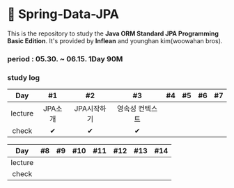 # 📗 Spring-Data-JPA
This is the repository to study the **Java ORM Standard JPA Programming Basic Edition**.
It's provided by **Inflean** and younghan kim(woowahan bros).

### period : 05.30. ~ 06.15. 1Day 90M

### study log
| Day | #1 | #2 | #3 | #4 | #5 | #6 | #7 |
| :---: | :---: | :---: | :---: | :---: | :---: | :---: | :---: |
| lecture | JPA소개 | JPA시작하기 | 영속성 컨텍스트 |  |  |  |
| check | ✔ | ✔ | ✔ |  |  |  | 

| Day | #8 | #9 | #10 | #11 | #12 | #13 | #14 |
| :---: | :---: | :---: | :---: | :---: | :---: | :---: | :---: |
| lecture |  |  |  |  |  |  |
| check |  |  |  |  |  |  | 
